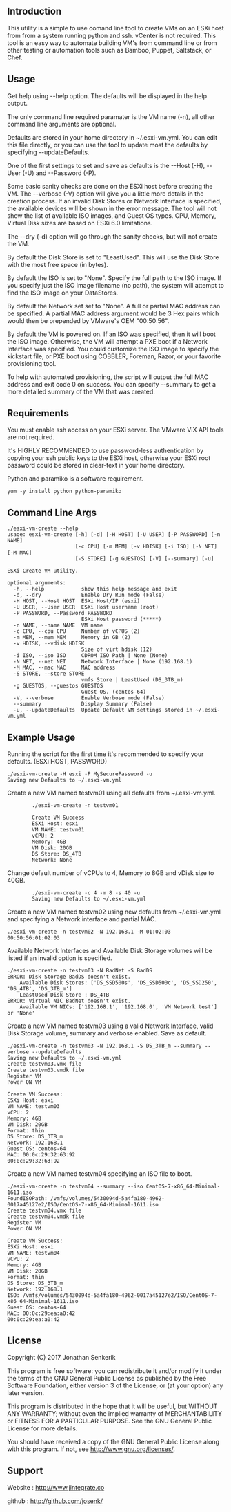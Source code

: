 Introduction
------------

  This utility is a simple to use comand line tool to create VMs on an ESXi host from from a system running python and ssh.  vCenter is not required.  This tool is an easy way to automate building VM's from command line or from other testing or automation tools such as Bamboo, Puppet, Saltstack, or Chef.


Usage
-----

  Get help using --help option.   The defaults will be displayed in the help output.

  The only command line required paramater is the VM name (-n), all other command line arguments are optional.


  Defaults are stored in your home directory in ~/.esxi-vm.yml.   You can edit this file directly, or you can use the tool to update most the defaults by specifying --updateDefaults.

  One of the first settings to set and save as defaults is the --Host (-H), --User (-U) and --Password (-P).

  Some basic sanity checks are done on the ESXi host before creating the VM.  The --verbose (-V) option will give you a little more details in the creation process.  If an invalid Disk Stores or Network Interface is specified, the available devices will be shown in the error message. The tool will not show the list of available ISO images, and Guest OS types.  CPU, Memory, Virtual Disk sizes are based on ESXi 6.0 limitations.

  The --dry (-d) option will go through the sanity checks, but will not create the VM.  

  By default the Disk Store is set to "LeastUsed".  This will use the Disk Store with the most free space (in bytes).

  By default the ISO is set to "None".  Specify the full path to the ISO image.   If you specify just the ISO image filename (no path), the system will attempt to find the ISO image on your DataStores.

  By default the Network set set to "None". A full or partial MAC address can be specified. A partial MAC address argument would be 3 Hex pairs which would then be prepended by VMware's OEM "00:50:56".

  By default the VM is powered on. If an ISO was specified, then it will boot the ISO image.  Otherwise, the VM will attempt a PXE boot if a Network Interface was specified.  You could customize the ISO image to specify the kickstart file, or PXE boot using COBBLER, Foreman, Razor, or your favorite provisioning tool. 

  To help with automated provisioning, the script will output the full MAC address and exit code 0 on success.  You can specify --summary to get a more detailed summary of the VM that was created.


Requirements
------------

  You must enable ssh access on your ESXi server.   The VMware VIX API tools are not required.

  It's HIGHLY RECOMMENDED to use password-less authentication by copying your ssh public keys to the ESXi host, otherwise your ESXi root password could be stored in clear-text in your home directory.

  Python and paramiko is a software requirement.
  
```
yum -y install python python-paramiko
```


Command Line Args
-----------------

```
./esxi-vm-create --help
usage: esxi-vm-create [-h] [-d] [-H HOST] [-U USER] [-P PASSWORD] [-n NAME]
                      [-c CPU] [-m MEM] [-v HDISK] [-i ISO] [-N NET] [-M MAC]
                      [-S STORE] [-g GUESTOS] [-V] [--summary] [-u]

ESXi Create VM utility.

optional arguments:
  -h, --help            show this help message and exit
  -d, --dry             Enable Dry Run mode (False)
  -H HOST, --Host HOST  ESXi Host/IP (esxi)
  -U USER, --User USER  ESXi Host username (root)
  -P PASSWORD, --Password PASSWORD
                        ESXi Host password (*****)
  -n NAME, --name NAME  VM name
  -c CPU, --cpu CPU     Number of vCPUS (2)
  -m MEM, --mem MEM     Memory in GB (2)
  -v HDISK, --vdisk HDISK
                        Size of virt hdisk (12)
  -i ISO, --iso ISO     CDROM ISO Path | None (None)
  -N NET, --net NET     Network Interface | None (192.168.1)
  -M MAC, --mac MAC     MAC address
  -S STORE, --store STORE
                        vmfs Store | LeastUsed (DS_3TB_m)
  -g GUESTOS, --guestos GUESTOS
                        Guest OS. (centos-64)
  -V, --verbose         Enable Verbose mode (False)
  --summary             Display Summary (False)
  -u, --updateDefaults  Update Default VM settings stored in ~/.esxi-vm.yml

```


Example Usage
-------------

  Running the script for the first time it's recommended to specify your defaults.  (ESXi HOST, PASSWORD)

```
./esxi-vm-create -H esxi -P MySecurePassword -u
Saving new Defaults to ~/.esxi-vm.yml
```


  Create a new VM named testvm01 using all defaults from ~/.esxi-vm.yml.
```
        ./esxi-vm-create -n testvm01

        Create VM Success
        ESXi Host: esxi
        VM NAME: testvm01
        vCPU: 2
        Memory: 4GB
        VM Disk: 20GB
        DS Store: DS_4TB
        Network: None
```

  Change default number of vCPUs to 4, Memory to 8GB and vDisk size to 40GB.
```
        ./esxi-vm-create -c 4 -m 8 -s 40 -u
        Saving new Defaults to ~/.esxi-vm.yml
```

  Create a new VM named testvm02 using new defaults from ~/.esxi-vm.yml and specifying a Network interface and partial MAC.
```
./esxi-vm-create -n testvm02 -N 192.168.1 -M 01:02:03
00:50:56:01:02:03
```

  Available Network Interfaces and Available Disk Storage volumes will be listed if an invalid option is specified.

```
./esxi-vm-create -n testvm03 -N BadNet -S BadDS
ERROR: Disk Storage BadDS doesn't exist.
    Available Disk Stores: ['DS_SSD500s', 'DS_SSD500c', 'DS_SSD250', 'DS_4TB', 'DS_3TB_m']
    LeastUsed Disk Store : DS_4TB
ERROR: Virtual NIC BadNet doesn't exist.
    Available VM NICs: ['192.168.1', '192.168.0', 'VM Network test'] or 'None'
```

  Create a new VM named testvm03 using a valid Network Interface, valid Disk Storage volume, summary and verbose enabled.  Save as default.  
```
./esxi-vm-create -n testvm03 -N 192.168.1 -S DS_3TB_m --summary --verbose --updateDefaults
Saving new Defaults to ~/.esxi-vm.yml
Create testvm03.vmx file
Create testvm03.vmdk file
Register VM
Power ON VM

Create VM Success:
ESXi Host: esxi
VM NAME: testvm03
vCPU: 2
Memory: 4GB
VM Disk: 20GB
Format: thin
DS Store: DS_3TB_m
Network: 192.168.1
Guest OS: centos-64
MAC: 00:0c:29:32:63:92
00:0c:29:32:63:92
```

  Create a new VM named testvm04 specifying an ISO file to boot.  
```
./esxi-vm-create -n testvm04 --summary --iso CentOS-7-x86_64-Minimal-1611.iso
FoundISOPath: /vmfs/volumes/5430094d-5a4fa180-4962-0017a45127e2/ISO/CentOS-7-x86_64-Minimal-1611.iso
Create testvm04.vmx file
Create testvm04.vmdk file
Register VM
Power ON VM

Create VM Success:
ESXi Host: esxi
VM NAME: testvm04
vCPU: 2
Memory: 4GB
VM Disk: 20GB
Format: thin
DS Store: DS_3TB_m
Network: 192.168.1
ISO: /vmfs/volumes/5430094d-5a4fa180-4962-0017a45127e2/ISO/CentOS-7-x86_64-Minimal-1611.iso
Guest OS: centos-64
MAC: 00:0c:29:ea:a0:42
00:0c:29:ea:a0:42

```

License
-------

Copyright (C) 2017 Jonathan Senkerik

This program is free software: you can redistribute it and/or modify
it under the terms of the GNU General Public License as published by
the Free Software Foundation, either version 3 of the License, or
(at your option) any later version.

This program is distributed in the hope that it will be useful,
but WITHOUT ANY WARRANTY; without even the implied warranty of
MERCHANTABILITY or FITNESS FOR A PARTICULAR PURPOSE.  See the
GNU General Public License for more details.

You should have received a copy of the GNU General Public License
along with this program.  If not, see <http://www.gnu.org/licenses/>.


Support
-------
  Website : http://www.jintegrate.co

  github  : http://github.com/josenk/

